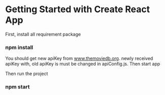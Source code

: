 # Getting Started with Create React App

First, install all requirement package

### npm install

You should get new apiKey from www.themoviedb.org. newly received apiKey with, old apiKey is must be changed in apiConfig.js. Then start app

Then run the project

### npm start

